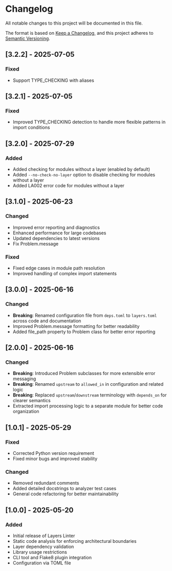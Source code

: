 # Changelog

All notable changes to this project will be documented in this file.

The format is based on [Keep a Changelog](https://keepachangelog.com/en/1.0.0/),
and this project adheres to [Semantic Versioning](https://semver.org/spec/v2.0.0.html).

## [3.2.2] - 2025-07-05

### Fixed

- Support TYPE_CHECKING with aliases

## [3.2.1] - 2025-07-05

### Fixed

- Improved TYPE_CHECKING detection to handle more flexible patterns in import conditions

## [3.2.0] - 2025-07-29

### Added

- Added checking for modules without a layer (enabled by default)
- Added `--no-check-no-layer` option to disable checking for modules without a layer
- Added LA002 error code for modules without a layer

## [3.1.0] - 2025-06-23

### Changed

- Improved error reporting and diagnostics
- Enhanced performance for large codebases
- Updated dependencies to latest versions
- Fix Problem.message

### Fixed

- Fixed edge cases in module path resolution
- Improved handling of complex import statements

## [3.0.0] - 2025-06-16

### Changed

- **Breaking**: Renamed configuration file from `deps.toml` to `layers.toml` across code and documentation
- Improved Problem.message formatting for better readability
- Added file_path property to Problem class for better error reporting

## [2.0.0] - 2025-06-16

### Changed

- **Breaking**: Introduced Problem subclasses for more extensible error messaging
- **Breaking**: Renamed `upstream` to `allowed_in` in configuration and related logic
- **Breaking**: Replaced `upstream`/`downstream` terminology with `depends_on` for clearer semantics
- Extracted import processing logic to a separate module for better code organization

## [1.0.1] - 2025-05-29

### Fixed

- Corrected Python version requirement
- Fixed minor bugs and improved stability

### Changed

- Removed redundant comments
- Added detailed docstrings to analyzer test cases
- General code refactoring for better maintainability

## [1.0.0] - 2025-05-20

### Added

- Initial release of Layers Linter
- Static code analysis for enforcing architectural boundaries
- Layer dependency validation
- Library usage restrictions
- CLI tool and Flake8 plugin integration
- Configuration via TOML file
